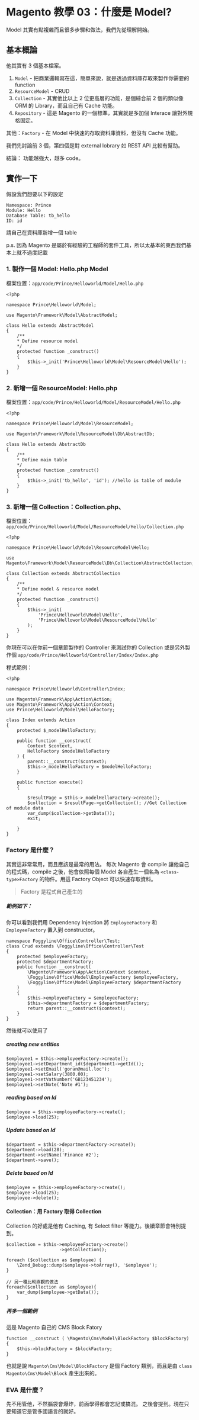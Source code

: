 # Magento 教學 03：什麼是 Model?

Model 其實有點複雜而且很多步驟和做法，我們先從理解開始。

## 基本概論

他其實有 3 個基本檔案。

1. `Model` - 把商業邏輯寫在這，簡單來說，就是透過資料庫存取來製作你需要的 function
2. `ResourceModel` - CRUD
3. `Collection` - 其實他比以上 2 位更高層的功能，是個綜合前 2 個的類似像 ORM 的 Library，而且自己有 Cache 功能。
4. `Repository` - 這是 Magento 的一個標準，其實就是多加個 Interace 讓對外規格固定。

其他：`Factory` - 在 Model 中快速的存取資料庫資料，但沒有 Cache 功能。

我們先討論前 3 個，第四個是對 external lobrary 如 REST API 比較有幫助。

結論：
功能越強大，越多 code。

## 實作一下
假設我們想要以下的設定

    Namespace: Prince
    Module: Hello
    Database Table: tb_hello
    ID: id

請自己在資料庫新增一個 table

p.s. 因為 Magento 是屬於有經驗的工程師的套件工具，所以太基本的東西我們基本上就不過度記載

### 1. 製作一個 Model: Hello.php Model
檔案位置：`app/code/Prince/Helloworld/Model/Hello.php`

    <?php

    namespace Prince\Helloworld\Model;

    use Magento\Framework\Model\AbstractModel;

    class Hello extends AbstractModel
    {
        /**
        * Define resource model
        */
        protected function _construct()
        {
            $this->_init('Prince\Helloworld\Model\ResourceModel\Hello');
        }
    }

### 2.  新增一個 ResourceModel: Hello.php
檔案位置：`app/code/Prince/Helloworld/Model/ResourceModel/Hello.php`

    <?php

    namespace Prince\Helloworld\Model\ResourceModel;

    use Magento\Framework\Model\ResourceModel\Db\AbstractDb;

    class Hello extends AbstractDb
    {
        /**
        * Define main table
        */
        protected function _construct()
        {
            $this->_init('tb_hello', 'id'); //hello is table of module
        }
    }


### 3.  新增一個 Collection：Collection.php、
檔案位置：`app/code/Prince/Helloworld/Model/ResourceModel/Hello/Collection.php`


    <?php

    namespace Prince\Helloworld\Model\ResourceModel\Hello;

    use Magento\Framework\Model\ResourceModel\Db\Collection\AbstractCollection;

    class Collection extends AbstractCollection
    {
        /**
        * Define model & resource model
        */
        protected function _construct()
        {
            $this->_init(
                'Prince\Helloworld\Model\Hello',
                'Prince\Helloworld\Model\ResourceModel\Hello'
            );
        }
    }

你現在可以在你前一個章節製作的 Controller 來測試你的 Collection 
或是另外製作個 `app/code/Prince/Helloworld/Controller/Index/Index.php`

程式範例：

    <?php

    namespace Prince\Helloworld\Controller\Index;

    use Magento\Framework\App\Action\Action;
    use Magento\Framework\App\Action\Context;
    use Prince\Helloworld\Model\HelloFactory;

    class Index extends Action
    {
        protected $_modelHelloFactory;

        public function __construct(
            Context $context, 
            HelloFactory $modelHelloFactory
        ) {
            parent::__construct($context);
            $this->_modelHelloFactory = $modelHelloFactory;
        }

        public function execute()
        {

            $resultPage = $this->_modelHelloFactory->create();
            $collection = $resultPage->getCollection(); //Get Collection of module data
            var_dump($collection->getData());
            exit;

        }
    }


### Factory 是什麼？

其實這非常常用，而且應該是最常的用法。
每次 Magento 會 compile 讓他自己的程式碼，compile 之後，他會依照每個 Model 各自產生一個名為 `<class-type>Factory` 的物件。用這 Factory Object 可以快速存取資料。

> Factory 是程式自己產生的



##### 範例如下：
你可以看到我們用 Dependency Injection 將 `EmployeeFactory` 和 `EmployeeFactory` 置入到 constructor。

    namespace Foggyline\Office\Controller\Test;
    class Crud extends \Foggyline\Office\Controller\Test
    {
        protected $employeeFactory;
        protected $departmentFactory;
        public function __construct(
            \Magento\Framework\App\Action\Context $context,
            \Foggyline\Office\Model\EmployeeFactory $employeeFactory,
            \Foggyline\Office\Model\EmployeeFactory $departmentFactory
        )
        {
            $this->employeeFactory = $employeeFactory;
            $this->departmentFactory = $departmentFactory;
            return parent::__construct($context);
        }
    } 



然後就可以使用了

##### creating new entities
    $employee1 = $this->employeeFactory->create();
    $employee1->setDepartment_id($department1->getId());
    $employee1->setEmail('goran@mail.loc');
    $employee1->setSalary(3800.00);
    $employee1->setVatNumber('GB123451234');
    $employee1->setNote('Note #1');


##### reading based on Id
    $employee = $this->employeeFactory->create();
    $employee->load(25);

##### Update based on Id
    $department = $this->departmentFactory->create();
    $department->load(28);
    $department->setName('Finance #2');
    $department->save();

##### Delete based on Id
    $employee = $this->employeeFactory->create();
    $employee->load(25);
    $employee->delete();

#### Collection：用 Factory 取得 Collection
Collection 的好處是他有 Caching, 有 Select filter 等能力。後續章節會特別提到。

    $collection = $this->employeeFactory->create()
                        ->getCollection();

    foreach ($collection as $employee) {
        \Zend_Debug::dump($employee->toArray(), '$employee');
    } 

    // 另一種比較直觀的做法
    foreach($collection as $employee){
		var_dump($employee->getData());
    }


##### 再多一個範例
這是 Magento 自己的 CMS Block Fatory

    function __construct ( \Magento\Cms\Model\BlockFactory $blockFactory) {
        $this->blockFactory = $blockFactory;
    }

也就是說 `Magento\Cms\Model\BlockFactory` 是個  Factory 類別，而且是由 `class Magento\Cms\Model\Block` 產生出來的。

### EVA 是什麼？

先不用管他，不然腦袋會爆炸，前面學得都會忘記或搞混。
之後會提到。現在只要知道它是管多國語言的就好。

